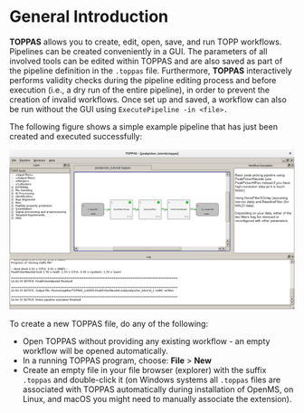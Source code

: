 General Introduction
====================

**TOPPAS**  allows you to create, edit, open, save, and run TOPP workflows. Pipelines can be created conveniently in a
GUI. The parameters of all involved tools can be edited within TOPPAS and are also saved as part of the pipeline
definition in the `.toppas` file. Furthermore, **TOPPAS** interactively performs validity checks during the pipeline
editing process and before execution (i.e., a dry run of the entire pipeline), in order to prevent the creation of
invalid workflows. Once set up and saved, a workflow can also be run without the GUI using `ExecutePipeline -in <file>.`

The following figure shows a simple example pipeline that has just been created and executed successfully:

![](../../images/tutorials/toppas/TOPPAS_simple_example.png)

To create a new TOPPAS file, do any of the following:

- Open TOPPAS without providing any existing workflow - an empty workflow will be opened automatically.
- In a running TOPPAS program, choose: **File** > **New**
- Create an empty file in your file browser (explorer) with the suffix `.toppas` and double-click it (on Windows systems
  all `.toppas` files are associated with TOPPAS automatically during installation of OpenMS, on Linux, and macOS you
  might need to manually associate the extension).
